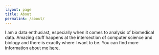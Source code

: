 ```yaml
---
layout: page
title: About
permalink: /about/
---
```


I am a data enthusiast, especially when it comes to analysis of biomedical data. Amazing stuff happens at the intersection of computer science and biology and there is exactly where I want to be. You can find more information about me [here](https://sites.google.com/site/masoumehhp/). 